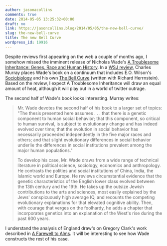 ```yaml
---
author: jasonacollins
comments: true
date: 2014-05-05 13:25:32+00:00
draft: no
link: https://jasoncollins.blog/2014/05/05/the-new-bell-curve/
slug: the-new-bell-curve
title: The new Bell Curve
wordpress_id: 19916
---
```


Despite reviews first appearing on the web a couple of months ago, I somehow missed the imminent release of Nicholas Wade's [A Troublesome Inheritance: Genes, Race and Human History](http://www.amazon.com/gp/product/1594204462/ref=as_li_tl?ie=UTF8&camp=1789&creative=390957&creativeASIN=1594204462&linkCode=as2&tag=evolvieconom-20&linkId=D7LHUT2QGKCRMOLT). In a [WSJ review](http://online.wsj.com/news/articles/SB10001424052702303380004579521482247869874?mg=reno64-wsj&url=http%3A%2F%2Fonline.wsj.com%2Farticle%2FSB10001424052702303380004579521482247869874.html), Charles Murray places Wade's book on a continuum that includes E.O. Wilson's [Sociobiology](http://www.amazon.com/gp/product/0674002350/ref=as_li_tl?ie=UTF8&camp=1789&creative=390957&creativeASIN=0674002350&linkCode=as2&tag=evolvieconom-20&linkId=ILKBNVIHQL2HPRKN) and his own [The Bell Curve](http://www.amazon.com/gp/product/B003L77VY2/ref=as_li_tl?ie=UTF8&camp=1789&creative=390957&creativeASIN=B003L77VY2&linkCode=as2&tag=evolvieconom-20&linkId=MP5XP2OAQVIRF6SS) (written with Richard Herrnstein). Based on the review, I expect A Troublesome Inheritance will draw an equal amount of heat, although it will play out in a world of twitter outrage.

The second half of Wade's book looks interesting. Murray writes:


<blockquote>Mr. Wade devotes the second half of his book to a larger set of topics: "The thesis presented here assumes . . . that there is a genetic component to human social behavior; that this component, so critical to human survival, is subject to evolutionary change and has indeed evolved over time; that the evolution in social behavior has necessarily proceeded independently in the five major races and others; and that slight evolutionary differences in social behavior underlie the differences in social institutions prevalent among the major human populations."

To develop his case, Mr. Wade draws from a wide range of technical literature in political science, sociology, economics and anthropology. He contrasts the polities and social institutions of China, India, the Islamic world and Europe. He reviews circumstantial evidence that the genetic characteristics of the English lower class evolved between the 13th century and the 19th. He takes up the outsize Jewish contributions to the arts and sciences, most easily explained by the Jews' conspicuously high average IQ, and recounts the competing evolutionary explanations for that elevated cognitive ability. Then, with courage that verges on the foolhardy, he adds a chapter that incorporates genetics into an explanation of the West's rise during the past 600 years.</blockquote>


I understand the analysis of England draw's on Gregory Clark's work described in [A Farewell to Alms](http://www.amazon.com/gp/product/B001EQ4OLA/ref=as_li_tl?ie=UTF8&camp=1789&creative=390957&creativeASIN=B001EQ4OLA&linkCode=as2&tag=evolvieconom-20&linkId=KN2P5HWK5T6FBYXV). It will be interesting to see how Wade constructs the rest of his case.
